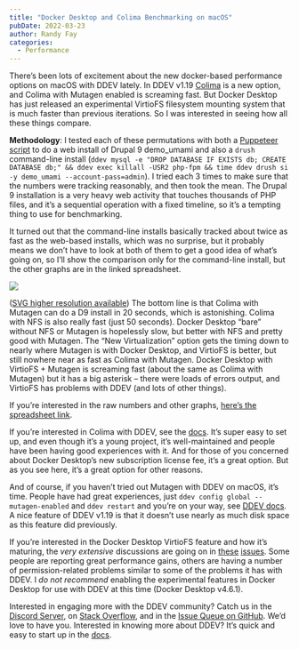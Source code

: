 ```yaml
---
title: "Docker Desktop and Colima Benchmarking on macOS"
pubDate: 2022-03-23
author: Randy Fay
categories:
  - Performance
---
```


There’s been lots of excitement about the new docker-based performance options on macOS with DDEV lately. In DDEV v1.19 [Colima](https://github.com/abiosoft/colima) is a new option, and Colima with Mutagen enabled is screaming fast. But Docker Desktop has just released an experimental VirtioFS filesystem mounting system that is much faster than previous iterations. So I was interested in seeing how all these things compare.

**Methodology**: I tested each of these permutations with both a [Puppeteer script](https://github.com/drud/ddev-puppeteer) to do a web install of Drupal 9 demo_umami and also a `drush` command-line install (`ddev mysql -e "DROP DATABASE IF EXISTS db; CREATE DATABASE db;" && ddev exec killall -USR2 php-fpm && time ddev drush si -y demo_umami --account-pass=admin`). I tried each 3 times to make sure that the numbers were tracking reasonably, and then took the mean. The Drupal 9 installation is a very heavy web activity that touches thousands of PHP files, and it’s a sequential operation with a fixed timeline, so it’s a tempting thing to use for benchmarking.

It turned out that the command-line installs basically tracked about twice as fast as the web-based installs, which was no surprise, but it probably means we don’t have to look at both of them to get a good idea of what’s going on, so I’ll show the comparison only for the command-line install, but the other graphs are in the linked spreadsheet.

![](https://ddev.com/app/uploads/2022/03/macOS-M1-vs.-Drupal-drush-install-seconds.png)

([SVG higher resolution available](https://www.dropbox.com/s/47dcavi8yfdmglu/macOS%20M1%20vs.%20Drupal%20drush%20install%20%28seconds%29.svg?dl=0)) The bottom line is that Colima with Mutagen can do a D9 install in 20 seconds, which is astonishing. Colima with NFS is also really fast (just 50 seconds). Docker Desktop “bare” without NFS or Mutagen is hopelessly slow, but better with NFS and pretty good with Mutagen. The “New Virtualization” option gets the timing down to nearly where Mutagen is with Docker Desktop, and VirtioFS is better, but still nowhere near as fast as Colima with Mutagen. Docker Desktop with VirtioFS + Mutagen is screaming fast (about the same as Colima with Mutagen) but it has a big asterisk – there were loads of errors output, and VirtioFS has problems with DDEV (and lots of other things).

If you’re interested in the raw numbers and other graphs, [here’s the spreadsheet link](https://docs.google.com/spreadsheets/d/1yLE5TcWyVxv5taut%5FlKl1xqYCPK0%5FajL-x8tjcCcle0/edit#gid=0).

If you’re interested in Colima with DDEV, see the [docs](https://ddev.readthedocs.io/en/latest/users/docker%5Finstallation/#macos-installation-colima). It’s super easy to set up, and even though it’s a young project, it’s well-maintained and people have been having good experiences with it. And for those of you concerned about Docker Desktop’s new subscription license fee, it’s a great option. But as you see here, it’s a great option for other reasons.

And of course, if you haven’t tried out Mutagen with DDEV on macOS, it’s time. People have had great experiences, just `ddev config global --mutagen-enabled` and `ddev restart` and you’re on your way, see [DDEV docs](https://ddev.readthedocs.io/en/latest/users/performance/#using-mutagen). A nice feature of DDEV v1.19 is that it doesn’t use nearly as much disk space as this feature did previously.

If you’re interested in the Docker Desktop VirtioFS feature and how it’s maturing, the _very extensive_ discussions are going on in [these](https://github.com/docker/for-mac/issues/1592) [issues](https://github.com/docker/roadmap/issues/7). Some people are reporting great performance gains, others are having a number of permission-related problems similar to some of the problems it has with DDEV. I _do not recommend_ enabling the experimental features in Docker Desktop for use with DDEV at this time (Docker Desktop v4.6.1).

Interested in engaging more with the DDEV community? Catch us in the [Discord Server](https://discord.gg/hCZFfAMc5k), on [Stack Overflow](https://stackoverflow.com/tags/ddev), and in the [Issue Queue on GitHub](https://github.com/drud/ddev/issues). We’d love to have you. Interested in knowing more about DDEV? It’s quick and easy to start up in the [docs](https://ddev.readthedocs.io/en/latest/).
